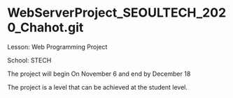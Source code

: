 # WebServerProject_SEOULTECH_2020_Chahot.git
Lesson: Web Programming Project 

School: STECH 

The project will begin On November 6 and end by December 18 

The project is a level that can be achieved at the student level.
